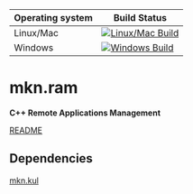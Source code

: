 
| Operating system  | Build Status |
| ------------- | -------------
| Linux/Mac  | [![Linux/Mac Build](https://travis-ci.org/mkn/mkn.ram.svg?branch=master)](https://travis-ci.org/mkn/mkn.ram)  |
| Windows  | [![Windows Build](https://ci.appveyor.com/api/projects/status/d23t97mlcie1lgj5/branch/master?svg=true)](https://ci.appveyor.com/project/dekken/mkn-ram) |


# mkn.ram

**C++ Remote Applications Management**

[README](https://raw.githubusercontent.com/mkn/mkn.ram/master/README.noformat)

## Dependencies

[mkn.kul](https://github.com/mkn/mkn.kul)
